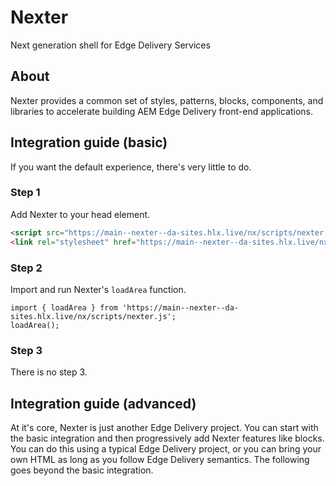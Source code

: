 # Nexter
Next generation shell for Edge Delivery Services

## About
Nexter provides a common set of styles, patterns, blocks, components, and libraries to accelerate building AEM Edge Delivery front-end applications.

## Integration guide (basic)
If you want the default experience, there's very little to do.

### Step 1
Add Nexter to your head element.

```html
<script src="https://main--nexter--da-sites.hlx.live/nx/scripts/nexter.js" type="module"></script>
<link rel="stylesheet" href="https://main--nexter--da-sites.hlx.live/nx/styles/nexter.css"/>
```

### Step 2
Import and run Nexter's `loadArea` function.

```
import { loadArea } from 'https://main--nexter--da-sites.hlx.live/nx/scripts/nexter.js';
loadArea();
```

### Step 3
There is no step 3.

## Integration guide (advanced)
At it's core, Nexter is just another Edge Delivery project. You can start with the basic integration and then progressively add Nexter features like blocks. You can do this using a typical Edge Delivery project, or you can bring your own HTML as long as you follow Edge Delivery semantics. The following goes beyond the basic integration.
